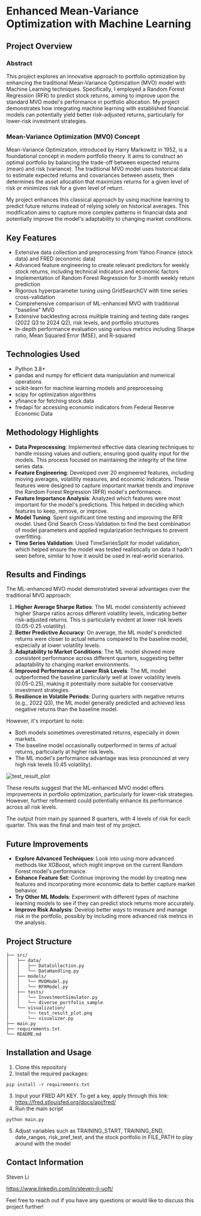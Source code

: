 # Enhanced Mean-Variance Optimization with Machine Learning

## Project Overview
### Abstract
This project explores an innovative approach to portfolio optimization by enhancing the traditional Mean-Variance Optimization (MVO) model with Machine Learning techniques. Specifically, I employed a Random Forest Regression (RFR) to predict stock returns, aiming to improve upon the standard MVO model's performance in portfolio allocation. My project demonstrates how integrating machine learning with established financial models can potentially yield better risk-adjusted returns, particularly for lower-risk investment strategies.
### Mean-Variance Optimization (MVO) Concept
Mean-Variance Optimization, introduced by Harry Markowitz in 1952, is a foundational concept in modern portfolio theory. It aims to construct an optimal portfolio by balancing the trade-off between expected returns (mean) and risk (variance). The traditional MVO model uses historical data to estimate expected returns and covariances between assets, then determines the asset allocation that maximizes returns for a given level of risk or minimizes risk for a given level of return.

My project enhances this classical approach by using machine learning to predict future returns instead of relying solely on historical averages. This modification aims to capture more complex patterns in financial data and potentially improve the model's adaptability to changing market conditions.

## Key Features
- Extensive data collection and preprocessing from Yahoo Finance (stock data) and FRED (economic data)
- Advanced feature engineering to create relevant predictors for weekly stock returns, including technical indicators and economic factors
- Implementation of Random Forest Regression for 3-month weekly return prediction
- Rigorous hyperparameter tuning using GridSearchCV with time series cross-validation
- Comprehensive comparison of ML-enhanced MVO with traditional "baseline" MVO
- Extensive backtesting across multiple training and testing date ranges (2022 Q3 to 2024 Q2), risk levels, and portfolio structures
- In-depth performance evaluation using various metrics including Sharpe ratio, Mean Squared Error (MSE), and R-squared

## Technologies Used
- Python 3.8+
- pandas and numpy for efficient data manipulation and numerical operations
- scikit-learn for machine learning models and preprocessing
- scipy for optimization algorithms
- yfinance for fetching stock data
- fredapi for accessing economic indicators from Federal Reserve Economic Data

## Methodology Highlights
- **Data Preprocessing**: Implemented effective data cleaning techniques to handle missing values and outliers, ensuring good quality input for the models. This process focused on maintaining the integrity of the time series data.
- **Feature Engineering**: Developed over 20 engineered features, including moving averages, volatility measures, and economic indicators. These features were designed to capture important market trends and improve the Random Forest Regression (RFR) model's performance.
- **Feature Importance Analysis**: Analyzed which features were most important for the model's predictions. This helped in deciding which features to keep, remove, or improve.
- **Model Tuning**: Spent significant time testing and improving the RFR model. Used Grid Search Cross-Validation to find the best combination of model parameters and applied regularization techniques to prevent overfitting.
- **Time Series Validation**: Used TimeSeriesSplit for model validation, which helped ensure the model was tested realistically on data it hadn't seen before, similar to how it would be used in real-world scenarios.

## Results and Findings
The ML-enhanced MVO model demonstrated several advantages over the traditional MVO approach:
1. **Higher Average Sharpe Ratios**: The ML model consistently achieved higher Sharpe ratios across different volatility levels, indicating better risk-adjusted returns. This is particularly evident at lower risk levels (0.05-0.25 volatility).
2. **Better Predictive Accuracy**: On average, the ML model's predicted returns were closer to actual returns compared to the baseline model, especially at lower volatility levels.
3. **Adaptability to Market Conditions**: The ML model showed more consistent performance across different quarters, suggesting better adaptability to changing market environments.
4. **Improved Performance at Lower Risk Levels**: The ML model outperformed the baseline particularly well at lower volatility levels (0.05-0.25), making it potentially more suitable for conservative investment strategies.
5. **Resilience in Volatile Periods**: During quarters with negative returns (e.g., 2022 Q3), the ML model generally predicted and achieved less negative returns than the baseline model.

However, it's important to note:
- Both models sometimes overestimated returns, especially in down markets.
- The baseline model occasionally outperformed in terms of actual returns, particularly at higher risk levels.
- The ML model's performance advantage was less pronounced at very high risk levels (0.45 volatility).

![test_result_plot](https://github.com/user-attachments/assets/aa51b7a1-c8b1-4c74-9316-ce83163f2ef6)

These results suggest that the ML-enhanced MVO model offers improvements in portfolio optimization, particularly for lower-risk strategies. However, further refinement could potentially enhance its performance across all risk levels.
  
The output from main.py spanned 8 quarters, with 4 levels of risk for each quarter. This was the final and main test of my project.

## Future Improvements
- **Explore Advanced Techniques**: Look into using more advanced methods like XGBoost, which might improve on the current Random Forest model's performance.
- **Enhance Feature Set**: Continue improving the model by creating new features and incorporating more economic data to better capture market behavior.
- **Try Other ML Models**: Experiment with different types of machine learning models to see if they can predict stock returns more accurately.
- **Improve Risk Analysis**: Develop better ways to measure and manage risk in the portfolio, possibly by including more advanced risk metrics in the analysis.


## Project Structure
```
├── src/
│   ├── data/
│   │   ├── DataCollection.py
│   │   └── DataHandling.py
│   ├── models/
│   │   └── MVOModel.py
│   │   └── RFRModel.py
│   ├── tests/
│   │   └── InvestmentSimulator.py
│   │   └── diverse_portfolio_sample
│   └── visualization/
│       └── test_result_plot.png
│       └── visualizer.py
├── main.py
├── requirements.txt
└── README.md
```

## Installation and Usage

1. Clone this repository
2. Install the required packages:
```
pip install -r requirements.txt
```
3. Input your FRED API KEY. To get a key, apply through this link: https://fred.stlouisfed.org/docs/api/fred/
4. Run the main script
```
python main.py
```
5. Adjust variables such as TRAINING_START, TRAINING_END, date_ranges, risk_pref_test, and the stock portfolio in FILE_PATH to play around with the model

## Contact Information
Steven Li

https://www.linkedin.com/in/steven-li-uoft/

Feel free to reach out if you have any questions or would like to discuss this project further!
